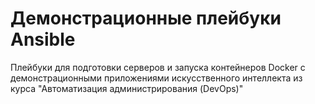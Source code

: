 # Демонстрационные плейбуки Ansible

Плейбуки для подготовки серверов и запуска контейнеров Docker с демонстрационными приложениями искусственного интеллекта из курса "Автоматизация администрирования (DevOps)"
